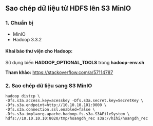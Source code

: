 ## Sao chép dữ liệu từ HDFS lên S3 MinIO

### 1. Chuẩn bị
- MinIO
- Hadoop 3.3.2

#### Khai báo thư viện cho Hadoop:

Sử dụng biến **HADOOP_OPTIONAL_TOOLS** trong **hadoop-env.sh**

**Tham khảo:** https://stackoverflow.com/a/57114787

### 2. Sao chép dữ liệu sang S3 MinIO

```
hadoop distcp \
-Dfs.s3a.access.key=acesskey -Dfs.s3a.secret.key=SecretKey \
-Dfs.s3a.endpoint=http://10.10.10.101:9000 \
-Dfs.s3a.connection.ssl.enabled=false \
-Dfs.s3a.impl=org.apache.hadoop.fs.s3a.S3AFileSystem \
hdfs://10.10.10.10:8020/tmp/hoangdh_rec s3a://hihi/hoangdh_rec
```
